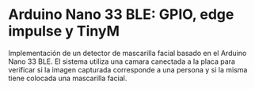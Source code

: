 # Arduino Nano 33 BLE: GPIO, edge impulse y TinyM

Implementación de un detector de mascarilla facial basado en el Arduino Nano 33 BLE. 
El sistema utiliza una camara canectada a la placa para verificar si la imagen capturada corresponde a una persona y si la misma tiene colocada una mascarilla facial.
